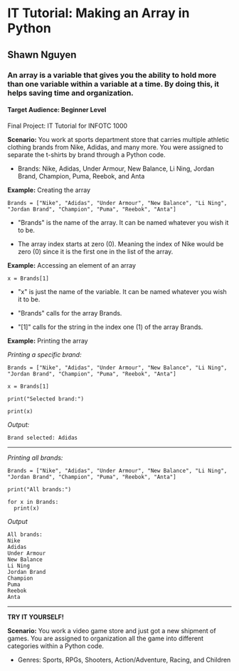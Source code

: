 # IT Tutorial: Making an Array in Python
## Shawn Nguyen
### An array is a variable that gives you the ability to hold more than one variable within a variable at a time. By doing this, it helps saving time and organization.
#### Target Audience: Beginner Level
Final Project: IT Tutorial for INFOTC 1000

**Scenario:** You work at sports department store that carries multiple athletic clothing brands from Nike, Adidas, and many more. You were assigned to separate the t-shirts by brand through a Python code.

- Brands: Nike, Adidas, Under Armour, New Balance, Li Ning, Jordan Brand, Champion, Puma, Reebok, and Anta

**Example:** Creating the array

`Brands = ["Nike", "Adidas", "Under Armour", "New Balance", "Li Ning", "Jordan Brand", "Champion", "Puma", "Reebok", "Anta"]`

- "Brands" is the name of the array. It can be named whatever you wish it to be.

- The array index starts at zero (0). Meaning the index of Nike would be zero (0) since it is the first one in the list of the array.

**Example:** Accessing an element of an array

`x = Brands[1]`

- "x" is just the name of the variable. It can be named whatever you wish it to be.

- "Brands" calls for the array Brands.

- "[1]" calls for the string in the index one (1) of the array Brands.

**Example:** Printing the array

*Printing a specific brand:*

```
Brands = ["Nike", "Adidas", "Under Armour", "New Balance", "Li Ning", "Jordan Brand", "Champion", "Puma", "Reebok", "Anta"]

x = Brands[1]

print("Selected brand:")

print(x)
```

*Output:*

```
Brand selected: Adidas
```

___

*Printing all brands:*

```
Brands = ["Nike", "Adidas", "Under Armour", "New Balance", "Li Ning", "Jordan Brand", "Champion", "Puma", "Reebok", "Anta"]

print("All brands:")

for x in Brands:
  print(x)
```

*Output*

```
All brands:
Nike
Adidas
Under Armour
New Balance
Li Ning
Jordan Brand
Champion
Puma
Reebok
Anta
```

___

**TRY IT YOURSELF!**

**Scenario:** You work a video game store and just got a new shipment of games. You are assigned to organization all the game into different categories within a Python code.

- Genres: Sports, RPGs, Shooters, Action/Adventure, Racing, and Children
